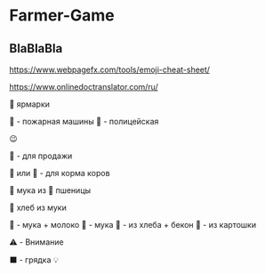 # Farmer-Game

## BlaBlaBla

https://www.webpagefx.com/tools/emoji-cheat-sheet/

https://www.onlinedoctranslator.com/ru/

:izakaya_lantern: ярмарки

:fire_engine: - пожарная машины
:police_car: - полицейская

:wink:  

:hibiscus: - для продажи 

:cherry_blossom: или :ear_of_rice: - для корма коров
 
:rice: мука из :ear_of_rice: пшеницы

:bread: хлеб из муки

:cake: - мука + молоко
:cookie: - мука 
:hamburger: - из хлеба + бекон
:fries: - из картошки

:warning: - Внимание

:black_large_square: - грядка
 :bulb:
